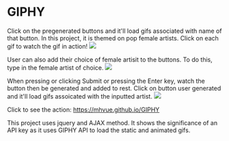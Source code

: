 # GIPHY
Click on the pregenerated buttons and it'll load gifs associated with name of that button. In this project, it is themed on pop female artists. Click on each gif to watch the gif in action!
<img src="assets/images/btnsIcon.png">

User can also add their choice of female artisit to the buttons. To do this, type in the female artist of choice. 
<img src="assets/images/searchIcon.png">

When pressing or clicking Submit or pressing the Enter key, watch the button then be generated and added to rest. Click on button user generated and it'll load gifs assoicated with the inputted artist. 
<img src="assets/images/addedBtn.png">

Click to see the action: https://mhvue.github.io/GIPHY

This project uses jquery and AJAX method. It shows the significance of an API key as it uses GIPHY API to load the static and animated gifs. 
